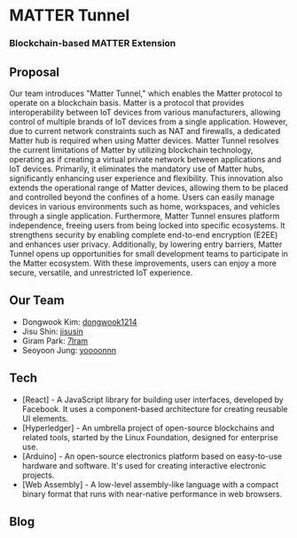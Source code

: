 # MATTER Tunnel

### Blockchain-based MATTER Extension

## Proposal

Our team introduces "Matter Tunnel," which enables the Matter protocol to operate on a blockchain basis. Matter is a protocol that provides interoperability between IoT devices from various manufacturers, allowing control of multiple brands of IoT devices from a single application. However, due to current network constraints such as NAT and firewalls, a dedicated Matter hub is required when using Matter devices.
Matter Tunnel resolves the current limitations of Matter by utilizing blockchain technology, operating as if creating a virtual private network between applications and IoT devices. Primarily, it eliminates the mandatory use of Matter hubs, significantly enhancing user experience and flexibility. This innovation also extends the operational range of Matter devices, allowing them to be placed and controlled beyond the confines of a home. Users can easily manage devices in various environments such as home, workspaces, and vehicles through a single application.
Furthermore, Matter Tunnel ensures platform independence, freeing users from being locked into specific ecosystems. It strengthens security by enabling complete end-to-end encryption (E2EE) and enhances user privacy. Additionally, by lowering entry barriers, Matter Tunnel opens up opportunities for small development teams to participate in the Matter ecosystem. With these improvements, users can enjoy a more secure, versatile, and unrestricted IoT experience.

## Our Team

- Dongwook Kim: [dongwook1214](https://github.com/dongwook1214)
- Jisu Shin: [jisusin](https://github.com/jisusin)
- Giram Park: [7lram](https://github.com/7lram)
- Seoyoon Jung: [yoooonnn](https://github.com/yoooonnn)

## Tech

- [React] -
  A JavaScript library for building user interfaces, developed by Facebook. It uses a component-based architecture for creating reusable UI elements.
- [Hyperledger] -
  An umbrella project of open-source blockchains and related tools, started by the Linux Foundation, designed for enterprise use.
- [Arduino] -
  An open-source electronics platform based on easy-to-use hardware and software. It's used for creating interactive electronic projects.
- [Web Assembly] -
  A low-level assembly-like language with a compact binary format that runs with near-native performance in web browsers.

## Blog
